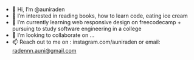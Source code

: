 - 👋 Hi, I’m @auniraden
- 👀 I’m interested in reading books, how to learn code, eating ice cream
- 🌱 I’m currently learning web responsive design on freecodecamp + pursuing to study software engineering in a college
- 💞️ I’m looking to collaborate on ...
- 📫 Reach out to me on : instagram.com/auniraden or email: radennn.auni@gmail.com 

<!---
auniraden/auniraden is a ✨ special ✨ repository because its `README.md` (this file) appears on your GitHub profile.
You can click the Preview link to take a look at your changes.
--->
